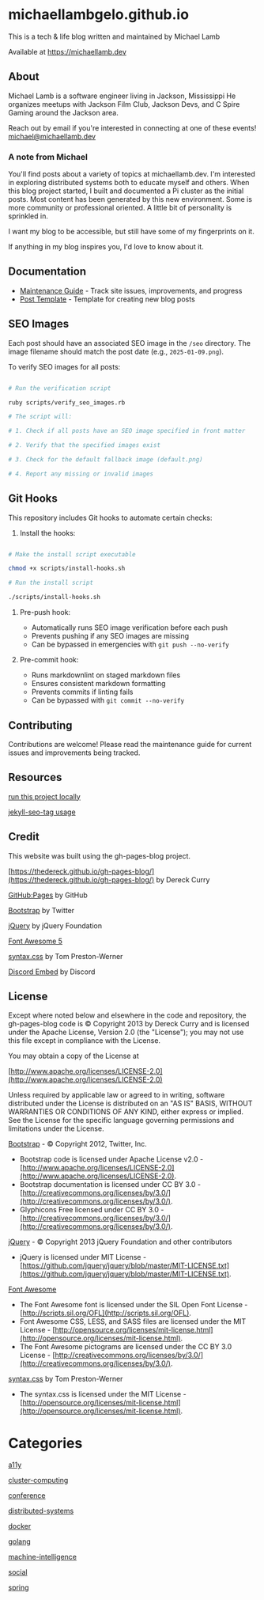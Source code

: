 # michaellambgelo.github.io

This is a tech & life blog written and maintained by Michael Lamb

Available at https://michaellamb.dev

## About

Michael Lamb is a software engineer living in Jackson, Mississippi
He organizes meetups with Jackson Film Club, Jackson Devs, and C Spire Gaming around the Jackson area.

Reach out by email if you're interested in connecting at one of these events!
[michael@michaellamb.dev](mailto:michael@michaellamb.dev)

### A note from Michael

You'll find posts about a variety of topics at michaellamb.dev.
I'm interested in exploring distributed systems both to educate myself and others.
When this blog project started, I built and documented a Pi cluster as the initial posts.
Most content has been generated by this new environment. Some is more community or professional oriented.
A little bit of personality is sprinkled in.

I want my blog to be accessible, but still have some of my fingerprints on it.

If anything in my blog inspires you, I'd love to know about it.

## Documentation

- [Maintenance Guide](MAINTENANCE.md) - Track site issues, improvements, and progress
- [Post Template](_templates/post.md) - Template for creating new blog posts

## SEO Images

Each post should have an associated SEO image in the `/seo` directory. The image filename should match the post date (e.g., `2025-01-09.png`).

To verify SEO images for all posts:

```bash

# Run the verification script

ruby scripts/verify_seo_images.rb

# The script will:

# 1. Check if all posts have an SEO image specified in front matter

# 2. Verify that the specified images exist

# 3. Check for the default fallback image (default.png)

# 4. Report any missing or invalid images

```

## Git Hooks

This repository includes Git hooks to automate certain checks:

1. Install the hooks:

```bash

# Make the install script executable

chmod +x scripts/install-hooks.sh

# Run the install script

./scripts/install-hooks.sh

```

1. Pre-push hook:

   - Automatically runs SEO image verification before each push
   - Prevents pushing if any SEO images are missing
   - Can be bypassed in emergencies with `git push --no-verify`

1. Pre-commit hook:

   - Runs markdownlint on staged markdown files
   - Ensures consistent markdown formatting
   - Prevents commits if linting fails
   - Can be bypassed with `git commit --no-verify`

## Contributing

Contributions are welcome! Please read the maintenance guide for current issues and improvements being tracked.

## Resources

[run this project locally](https://docs.github.com/en/pages/setting-up-a-github-pages-site-with-jekyll/testing-your-github-pages-site-locally-with-jekyll)

[jekyll-seo-tag usage](https://github.com/jekyll/jekyll-seo-tag/blob/master/docs/usage.md)

## Credit

This website was built using the gh-pages-blog project.

[https://thedereck.github.io/gh-pages-blog/](https://thedereck.github.io/gh-pages-blog/) by Dereck Curry

[GitHub:Pages](http://pages.github.com) by GitHub

[Bootstrap](http://twitter.github.com/bootstrap/) by Twitter

[jQuery](http://jquery.com/) by jQuery Foundation

[Font Awesome 5](https://fontawesome.com/)

[syntax.css](https://github.com/mojombo/jekyll) by Tom Preston-Werner

[Discord Embed](https://discord.com) by Discord

## License

Except where noted below and elsewhere in the code and repository, the gh-pages-blog code is &copy; Copyright 2013 by Dereck Curry and is licensed under the Apache License, Version 2.0 (the "License"); you may not use this file except in compliance with the License.

You may obtain a copy of the License at

[http://www.apache.org/licenses/LICENSE-2.0](http://www.apache.org/licenses/LICENSE-2.0)

Unless required by applicable law or agreed to in writing, software distributed under the License is distributed on an "AS IS" BASIS, WITHOUT WARRANTIES OR CONDITIONS OF ANY KIND, either express or implied. See the License for the specific language governing permissions and limitations under the License.

[Bootstrap](http://twitter.github.com/bootstrap/) - &copy; Copyright 2012, Twitter, Inc.

- Bootstrap code is licensed under Apache License v2.0 - [http://www.apache.org/licenses/LICENSE-2.0](http://www.apache.org/licenses/LICENSE-2.0).
- Bootstrap documentation is licensed under CC BY 3.0 - [http://creativecommons.org/licenses/by/3.0/](http://creativecommons.org/licenses/by/3.0/).
- Glyphicons Free licensed under CC BY 3.0 - [http://creativecommons.org/licenses/by/3.0/](http://creativecommons.org/licenses/by/3.0/).

[jQuery](http://jquery.com/) - &copy; Copyright 2013 jQuery Foundation and other contributors

- jQuery is licensed under MIT License - [https://github.com/jquery/jquery/blob/master/MIT-LICENSE.txt](https://github.com/jquery/jquery/blob/master/MIT-LICENSE.txt).

[Font Awesome](http://fortawesome.github.com/Font-Awesome/)

- The Font Awesome font is licensed under the SIL Open Font License - [http://scripts.sil.org/OFL](http://scripts.sil.org/OFL).
- Font Awesome CSS, LESS, and SASS files are licensed under the MIT License - [http://opensource.org/licenses/mit-license.html](http://opensource.org/licenses/mit-license.html).
- The Font Awesome pictograms are licensed under the CC BY 3.0 License - [http://creativecommons.org/licenses/by/3.0/](http://creativecommons.org/licenses/by/3.0/).

[syntax.css](https://github.com/mojombo/jekyll) by Tom Preston-Werner

- The syntax.css is licensed under the MIT License - [http://opensource.org/licenses/mit-license.html](http://opensource.org/licenses/mit-license.html).

# Categories

[a11y](https://michaellamb.dev/filter.html?category=a11y)

[cluster-computing](https://michaellamb.dev/filter.html?category=cluster-computing)

[conference](https://michaellamb.dev/filter.html?category=cluster-computing)

[distributed-systems](https://michaellamb.dev/distributed-systems/2022/08/30/redis-hackathon.html)

[docker](https://michaellamb.dev/distributed-systems/2022/08/30/redis-hackathon.html)

[golang](https://michaellamb.dev/distributed-systems/2022/08/30/redis-hackathon.html)

[machine-intelligence](https://michaellamb.dev/filter.html?category=machine-intelligence)

[social](https://michaellamb.dev/filter.html?category=social)

[spring](https://michaellamb.dev/filter.html?category=spring)
